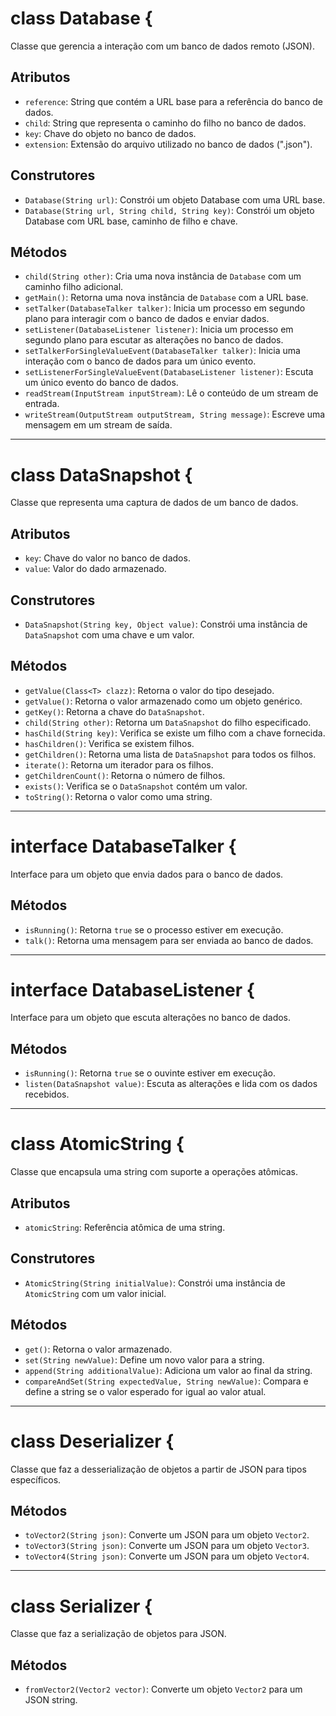 
# class Database {

Classe que gerencia a interação com um banco de dados remoto (JSON).

## Atributos
- `reference`: String que contém a URL base para a referência do banco de dados.
- `child`: String que representa o caminho do filho no banco de dados.
- `key`: Chave do objeto no banco de dados.
- `extension`: Extensão do arquivo utilizado no banco de dados (".json").

## Construtores
- `Database(String url)`: Constrói um objeto Database com uma URL base.
- `Database(String url, String child, String key)`: Constrói um objeto Database com URL base, caminho de filho e chave.

## Métodos
- `child(String other)`: Cria uma nova instância de `Database` com um caminho filho adicional.
- `getMain()`: Retorna uma nova instância de `Database` com a URL base.
- `setTalker(DatabaseTalker talker)`: Inicia um processo em segundo plano para interagir com o banco de dados e enviar dados.
- `setListener(DatabaseListener listener)`: Inicia um processo em segundo plano para escutar as alterações no banco de dados.
- `setTalkerForSingleValueEvent(DatabaseTalker talker)`: Inicia uma interação com o banco de dados para um único evento.
- `setListenerForSingleValueEvent(DatabaseListener listener)`: Escuta um único evento do banco de dados.
- `readStream(InputStream inputStream)`: Lê o conteúdo de um stream de entrada.
- `writeStream(OutputStream outputStream, String message)`: Escreve uma mensagem em um stream de saída.

---

# class DataSnapshot {

Classe que representa uma captura de dados de um banco de dados.

## Atributos
- `key`: Chave do valor no banco de dados.
- `value`: Valor do dado armazenado.

## Construtores
- `DataSnapshot(String key, Object value)`: Constrói uma instância de `DataSnapshot` com uma chave e um valor.

## Métodos
- `getValue(Class<T> clazz)`: Retorna o valor do tipo desejado.
- `getValue()`: Retorna o valor armazenado como um objeto genérico.
- `getKey()`: Retorna a chave do `DataSnapshot`.
- `child(String other)`: Retorna um `DataSnapshot` do filho especificado.
- `hasChild(String key)`: Verifica se existe um filho com a chave fornecida.
- `hasChildren()`: Verifica se existem filhos.
- `getChildren()`: Retorna uma lista de `DataSnapshot` para todos os filhos.
- `iterate()`: Retorna um iterador para os filhos.
- `getChildrenCount()`: Retorna o número de filhos.
- `exists()`: Verifica se o `DataSnapshot` contém um valor.
- `toString()`: Retorna o valor como uma string.

---

# interface DatabaseTalker {

Interface para um objeto que envia dados para o banco de dados.

## Métodos
- `isRunning()`: Retorna `true` se o processo estiver em execução.
- `talk()`: Retorna uma mensagem para ser enviada ao banco de dados.

---

# interface DatabaseListener {

Interface para um objeto que escuta alterações no banco de dados.

## Métodos
- `isRunning()`: Retorna `true` se o ouvinte estiver em execução.
- `listen(DataSnapshot value)`: Escuta as alterações e lida com os dados recebidos.

---

# class AtomicString {

Classe que encapsula uma string com suporte a operações atômicas.

## Atributos
- `atomicString`: Referência atômica de uma string.

## Construtores
- `AtomicString(String initialValue)`: Constrói uma instância de `AtomicString` com um valor inicial.

## Métodos
- `get()`: Retorna o valor armazenado.
- `set(String newValue)`: Define um novo valor para a string.
- `append(String additionalValue)`: Adiciona um valor ao final da string.
- `compareAndSet(String expectedValue, String newValue)`: Compara e define a string se o valor esperado for igual ao valor atual.

---

# class Deserializer {

Classe que faz a desserialização de objetos a partir de JSON para tipos específicos.

## Métodos
- `toVector2(String json)`: Converte um JSON para um objeto `Vector2`.
- `toVector3(String json)`: Converte um JSON para um objeto `Vector3`.
- `toVector4(String json)`: Converte um JSON para um objeto `Vector4`.

---

# class Serializer {

Classe que faz a serialização de objetos para JSON.

## Métodos
- `fromVector2(Vector2 vector)`: Converte um objeto `Vector2` para um JSON string.
